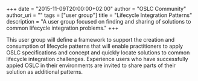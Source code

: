 +++
date = "2015-11-09T20:00:00+02:00"
author = "OSLC Community"
author_uri = ""
tags = ["user group"]
title = "Lifecycle Integration Patterns"
description = "A user group focused on finding and sharing of solutions to common lifecycle integration problems."
+++

This user group will define a framework to support the creation and consumption of lifecycle patterns that will enable practitioners to apply OSLC specifications and concept and quickly locate solutions to common lifecycle integration challenges.
Experience users who have successfully appied OSLC in their environments are invited to share parts of their solution as additional patterns. 
